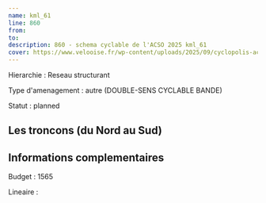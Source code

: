 ```yaml
---
name: kml_61 
line: 860
from: 
to:  
description: 860 - schema cyclable de l'ACSO 2025 kml_61 
cover: https://www.velooise.fr/wp-content/uploads/2025/09/cyclopolis-acso-default.jpg
---
```

Hierarchie : Reseau structurant

Type d'amenagement : autre (DOUBLE-SENS CYCLABLE BANDE)

Statut : planned

## Les troncons (du Nord au Sud)

## Informations complementaires

Budget  : 1565 

Lineaire :

